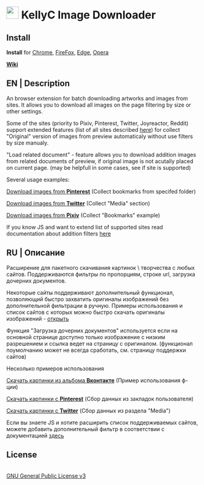 <h1><img src="https://catface.ru/userfiles/media/udata_1544561629_uixtxchu.png" width="32"> KellyC Image Downloader</h1>
<p></p>
<h2>Install</h2>
<p><b>Install</b> for <a href="https://chrome.google.com/webstore/detail/kellyc-favorites/mbhkdmjolnhcppnkldbdfaomeabjiofm?hl=en">Chrome</a>, <a href="https://addons.mozilla.org/ru/firefox/addon/kellyc-favorites/">FireFox</a>, <a href="https://chrome.google.com/webstore/detail/kellyc-favorites/mbhkdmjolnhcppnkldbdfaomeabjiofm?hl=en">Edge</a>, <a href="https://chrome.google.com/webstore/detail/kellyc-favorites/mbhkdmjolnhcppnkldbdfaomeabjiofm?hl=en">Opera</a></p>
<p></p>
<b><a href="//github.com/NC22/KellyCFavorites/wiki">Wiki</a></b>
<p></p>
<h2>EN | Description</h2>
<p>An browser extension for batch downloading artworks and images from sites. It allows you to download all images on the page filtering by size or other settings.</p>
<p>Some of the sites (priority to Pixiv, Pinterest, Twitter, Joyreactor, Reddit) support extended features (list of all sites described <a href="https://kellydownloader.com/crawlers/">here</a>) for collect "Original" version of images from preview automaticaly without use filters by size manualy.</p>
<p>"Load related document" - feature allows you to download addition images from related documents of preview, if original image is not acutally placed on current page. (may be helpfull in some cases, see if site is supported)</p>

<p>Several usage examples:</p>
<p></p>
<p><a href="https://www.youtube.com/watch?v=ImKbC_1Oz8c">Download images from <b>Pinterest</b></a> (Collect bookmarks from specifed folder)</p>
<p><a href="https://www.youtube.com/watch?v=x1-kqKMnMmA">Download images from <b>Twitter</b></a> (Collect "Media" section)</p>
<p><a href="https://youtu.be/1Nivs34BDbI">Download images from <b>Pixiv</b></a> (Collect "Bookmarks" example)</p>
<p></p>
<p>If you know JS and want to extend list of supported sites read documentation about addition filters <a href="https://kellydownloader.com/links/dev/">here</a></p>

<p></p>
<h2>RU | Описание</h2>
<p>Расширение для пакетного скачивания картинок \ творчества с любых сайтов. Поддерживаются фильтры по пропорциям, строке url, загрузка дочерних документов.</p>
<p></p>
<p>Некоторые сайты поддерживают дополнительный функционал, позволяющий быстро захватить оригиналы изображений без дополнительной фильтрации в ручную. Примеры использования и список сайтов с которых можно быстро скачать оригиналы изображений - <a href="https://kellydownloader.com/crawlers/">открыть</a></p>
<p>Функция "Загрузка дочерних документов" используется если на основной странице доступно только изображение с низким разрешением и ссылка ведет на страницу с оригиналом. (функционал поумолчанию может не всегда сработать, см. страницу поддержки сайтов)</p>
<p></p>
<p>Несколько примеров использования</p>
<p><a href="https://www.youtube.com/watch?v=XpXhwndWYyg">Скачать картинки из альбома <b>Вконтакте</b></a> (Пример использования ф-ции)</p>
<p><a href="https://www.youtube.com/watch?v=ImKbC_1Oz8c">Скачать картинки с <b>Pinterest</b></a> (Сбор данных из закладок пользователя)</p>
<p><a href="https://www.youtube.com/watch?v=x1-kqKMnMmA">Скачать картинки с <b>Twitter</b></a> (Сбор данных из раздела "Media")</p>
<p></p>
<p>Если вы знаете JS и хотите расширить список поддерживаемых сайтов, можете добавить дополнительный фильтр в соответствии с документацией <a href="https://kellydownloader.com/links/dev/">здесь</a></p>

<p></p>
<h2>License</h2>
<br>
<a href="http://www.gnu.org/licenses/gpl.html">GNU General Public License v3</a>
<br>
<br>